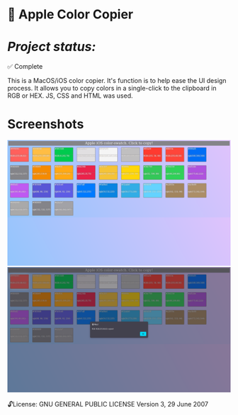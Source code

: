 
:apple: Apple Color Copier
==============
***Project status:***
==============
:white_check_mark: Complete 
<!-- - [ ] Pending       :hourglass:
<!-- - [ ] Incomplete     :x: -->

This is a MacOS/iOS color copier. It's function is to help ease the UI design process. It allows you to copy colors in a single-click to the clipboard in RGB or HEX. JS, CSS and HTML was used.

Screenshots
===========

<img alt="screenshot" src="https://github.com/moseleygj/WebPages/blob/master/iOS%20Copy%20swatch%20copier/screenshot.png" width="1000px"/>

<img alt="screenshot" src="https://github.com/moseleygj/WebPages/blob/master/iOS%20Copy%20swatch%20copier/screenshot2.png" width="1000px"/>


 :unlock:License:
GNU GENERAL PUBLIC LICENSE Version 3, 29 June 2007


